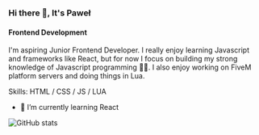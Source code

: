 ### Hi there 👋, It's Paweł
#### Frontend Development
I'm aspiring Junior Frontend Developer. I really enjoy learning Javascript and frameworks like React, but for now I focus on building my strong knowledge of Javascript programming 👨‍💻. I also enjoy working on FiveM platform servers and doing things in Lua.

Skills: HTML / CSS / JS / LUA

- 🌱 I’m currently learning React

![GitHub stats](https://github-readme-stats.vercel.app/api?username=EmeXeN&show_icons=true)  

